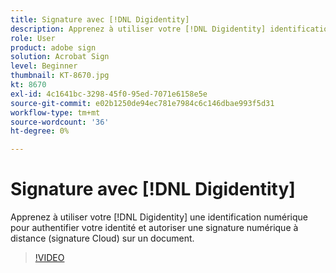 ```yaml
---
title: Signature avec [!DNL Digidentity]
description: Apprenez à utiliser votre [!DNL Digidentity] identification numérique avec Acrobat Sign
role: User
product: adobe sign
solution: Acrobat Sign
level: Beginner
thumbnail: KT-8670.jpg
kt: 8670
exl-id: 4c1641bc-3298-45f0-95ed-7071e6158e5e
source-git-commit: e02b1250de94ec781e7984c6c146dbae993f5d31
workflow-type: tm+mt
source-wordcount: '36'
ht-degree: 0%

---
```


# Signature avec [!DNL Digidentity]

Apprenez à utiliser votre [!DNL Digidentity] une identification numérique pour authentifier votre identité et autoriser une signature numérique à distance (signature Cloud) sur un document.

>[!VIDEO](https://video.tv.adobe.com/v/336991?hidetitle=true)
